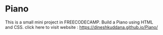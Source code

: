 # Piano

This is a small mini project in FREECODECAMP.
Build a Piano using HTML and CSS.
click here to visit website : https://dineshkuddana.github.io/Piano/

